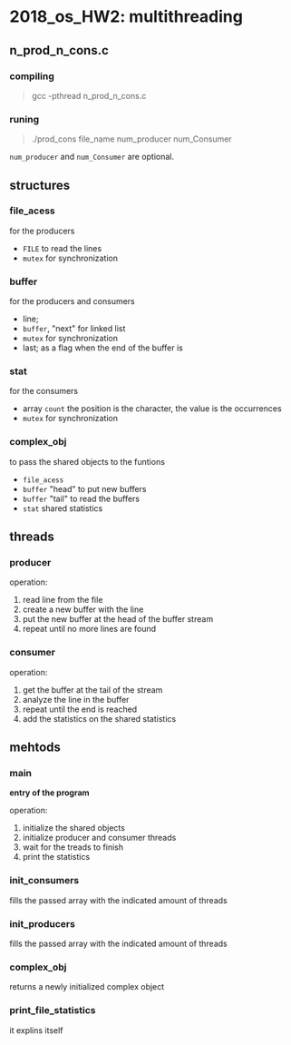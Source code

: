 # 2018_os_HW2: multithreading

## n_prod_n_cons.c
### compiling
> gcc -pthread n_prod_n_cons.c

### runing
> ./prod_cons file_name num_producer num_Consumer

`num_producer` and `num_Consumer` are optional.

## structures

### file_acess
for the producers
* `FILE` to read the lines
* `mutex` for synchronization

### buffer
for the producers and consumers
* line;
* `buffer`, "next" for linked list
* `mutex` for synchronization
* last; as a flag when the end of the buffer is 

### stat
for the consumers
* array `count` the position is the character, the value is the occurrences
* `mutex` for synchronization

### complex_obj
to pass the shared objects to the funtions
* `file_acess`
* `buffer` "head" to put new buffers
* `buffer` "tail" to read the buffers
* `stat` shared statistics

## threads
### producer
operation:
1. read line from the file
2. create a new buffer with the line
4. put the new buffer at the head of the buffer stream
5. repeat until no more lines are found

### consumer
operation:
1. get the buffer at the tail of the stream
2. analyze the line in the buffer
3. repeat until the end is reached
4. add the statistics on the shared statistics

## mehtods
### main
**entry of the program**

operation:
1. initialize the shared objects
2. initialize producer and consumer threads
3. wait for the treads to finish
4. print the statistics

### init_consumers
fills the passed array with the indicated amount of threads

### init_producers
fills the passed array with the indicated amount of threads

### complex_obj
returns a newly initialized complex object

### print_file_statistics
it explins itself
